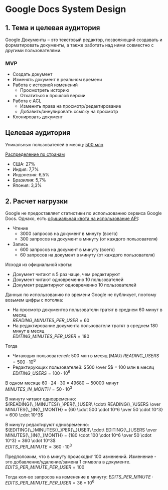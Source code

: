 # Google Docs System Design
## 1. Тема и целевая аудитория
Google Документы – это текстовый редактор, позволяющий создавать и форматировать документы, а также работать над ними совместно с другими пользователями. 

### MVP
- Создать документ
- Изменять документ в реальном времени
- Работа с историей изменений
  - Просмотреть историю
  - Откатиться к прошлой версии
- Работа с ACL
  - Изменить права на просмотр/редактирование
  - Добавить/аннулировать ссылку на просмотр
- Клонировать документ

## Целевая аудитория
Уникальных пользователей в месяц: [500 млн](https://pro.similarweb.com/#/sales/account-review/traffic-engagement/docs.google.com/*/999/1m/?webSource=Total&selectedWidgetTab=UniqueUsers)

[Распределение по странам](https://pro.similarweb.com/#/sales/account-overview/docs.google.com/company)
- США: 27%
- Индия: 7,7%
- Индонезия: 6,5%
- Бразилия: 5,7%
- Япония: 3,3%

## 2. Расчет нагрузки
Google не предоставляет статистики по использованию сервиса Google Docs. Однако, есть [официальная квота на использование API](https://developers.google.com/docs/api/limits):
- Чтение
  - 3000 запросов на документ в минуту (всего)
  - 300 запросов на документ в минуту (от каждого пользователя)
- Запись
  - 600 запросов на документ в минуту (всего)
  - 60 запросов на документ в минуту (от каждого пользователя)

Исходя из официальной квоты:
- Документ читают в 5 раз чаще, чем редактируют
- Документ читают одновременно 10 пользователей
- Документ редактируют одновременно 10 пользователей

Данных по использованию по времени Google не публикует, поэтому возьмем цифры с потолка:
- На просмотр документов пользователи тратят в среднем 60 минут в месяц  
  $READING{\_}MINUTES{\_}PER{\_}USER = 60$
- На редактирование документа пользователи тратят в среднем 180 минут в месяц  
  $EDITING{\_}MINUTES{\_}PER{\_}USER = 180$

Тогда
- Читающих пользователей: 500 млн в месяц (MAU) 
  $READING{\_}USERS = 500 \cdot 10^6$
- Редактирующих пользователей: $500 \over 5$ = 100 млн в месяц
  $EDITING{\_}USERS = 100 \cdot 10^6$

В одном месяце $60 \cdot 24 \cdot 30$ = 49680 $\sim$ 50000 минут
$MINUTES{\_}IN{\_}MONTH = 50 \cdot 10^3$

В минуту читают одновременно: ${READING{\_}MINUTES{\_}PER{\_}USER\ \cdot\ READING{\_}USERS \over MINUTES{\_}IN{\_}MONTH} = {60 \cdot 500 \cdot 10^6 \over 50 \cdot 10^3} = 600 \cdot 10^3$

В минуту редактируют одновременно: ${EDITING{\_}MINUTES{\_}PER{\_}USER\ \cdot\ EDITING{\_}USERS \over MINUTES{\_}IN{\_}MONTH} = {180 \cdot 100 \cdot 10^6 \over 50 \cdot 10^3} = 360 \cdot 10^3$  
$EDITS{\_}PER{\_}MINUTE = 360 \cdot 10^3$

Предположим, что в минуту происходит 100 изменений. Изменение - это добавление/удаление/замена 1 символа в документе.
$EDITS{\_}PER{\_}MINUTE{\_}PER{\_}USER = 100$

Тогда кол-во запросов на изменение в минуту: $EDITS{\_}PER{\_}MINUTE \cdot EDITS{\_}PER{\_}MINUTE{\_}PER{\_}USER = 36 * 10^6$
